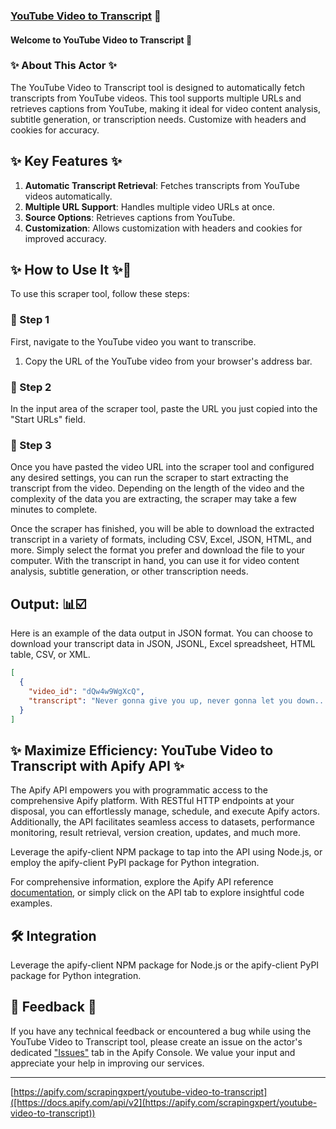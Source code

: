 ### [YouTube Video to Transcript](https://console.apify.com/actors/ACirYOwWR3EeEmcqc/information/latest/readme) 🧲

#### Welcome to YouTube Video to Transcript 🎉

### ✨ About This Actor ✨
The YouTube Video to Transcript tool is designed to automatically fetch transcripts from YouTube videos. This tool supports multiple URLs and retrieves captions from YouTube, making it ideal for video content analysis, subtitle generation, or transcription needs. Customize with headers and cookies for accuracy.

## ✨ Key Features ✨

1. **Automatic Transcript Retrieval**: Fetches transcripts from YouTube videos automatically.
2. **Multiple URL Support**: Handles multiple video URLs at once.
3. **Source Options**: Retrieves captions from YouTube.
4. **Customization**: Allows customization with headers and cookies for improved accuracy.

## ✨ How to Use It ✨📍

To use this scraper tool, follow these steps:

### 📌 Step 1

First, navigate to the YouTube video you want to transcribe.

1. Copy the URL of the YouTube video from your browser's address bar.

### 📌 Step 2

In the input area of the scraper tool, paste the URL you just copied into the "Start URLs" field.

### 📌 Step 3

Once you have pasted the video URL into the scraper tool and configured any desired settings, you can run the scraper to start extracting the transcript from the video. Depending on the length of the video and the complexity of the data you are extracting, the scraper may take a few minutes to complete.

Once the scraper has finished, you will be able to download the extracted transcript in a variety of formats, including CSV, Excel, JSON, HTML, and more. Simply select the format you prefer and download the file to your computer. With the transcript in hand, you can use it for video content analysis, subtitle generation, or other transcription needs.

## Output: 📊☑️

Here is an example of the data output in JSON format. You can choose to download your transcript data in JSON, JSONL, Excel spreadsheet, HTML table, CSV, or XML.

```json
[
  {
    "video_id": "dQw4w9WgXcQ",
    "transcript": "Never gonna give you up, never gonna let you down..."
  }
]
```

## ✨ Maximize Efficiency: YouTube Video to Transcript with Apify API ✨

The Apify API empowers you with programmatic access to the comprehensive Apify platform. With RESTful HTTP endpoints at your disposal, you can effortlessly manage, schedule, and execute Apify actors. Additionally, the API facilitates seamless access to datasets, performance monitoring, result retrieval, version creation, updates, and much more.

Leverage the apify-client NPM package to tap into the API using Node.js, or employ the apify-client PyPI package for Python integration.

For comprehensive information, explore the Apify API reference [documentation](https://docs.apify.com/api/v2), or simply click on the API tab to explore insightful code examples.

## 🛠️ Integration

Leverage the apify-client NPM package for Node.js or the apify-client PyPI package for Python integration.

## 💬 Feedback 💬

If you have any technical feedback or encountered a bug while using the YouTube Video to Transcript tool, please create an issue on the actor's dedicated ["Issues"](https://console.apify.com/actors/ACirYOwWR3EeEmcqc/issues) tab in the Apify Console. We value your input and appreciate your help in improving our services.

---
 [https://apify.com/scrapingxpert/youtube-video-to-transcript]([https://docs.apify.com/api/v2](https://apify.com/scrapingxpert/youtube-video-to-transcript))


